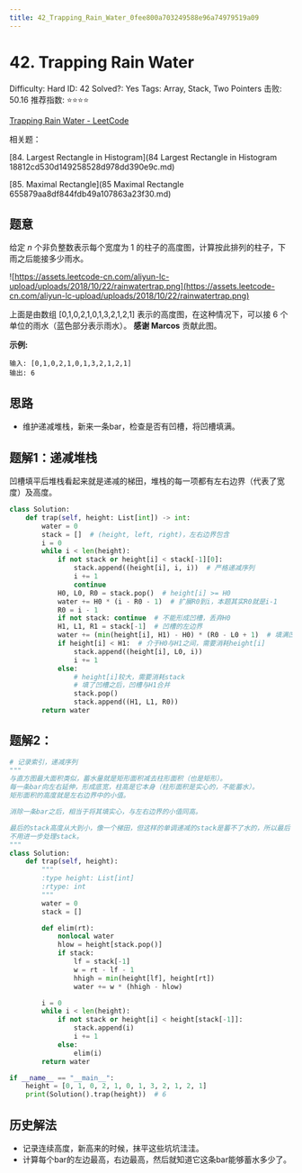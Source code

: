 ```yaml
---
title: 42_Trapping_Rain_Water_0fee800a703249588e96a74979519a09
---
```


# 42. Trapping Rain Water

Difficulty: Hard
ID: 42
Solved?: Yes
Tags: Array, Stack, Two Pointers
击败: 50.16
推荐指数: ⭐⭐⭐⭐

[Trapping Rain Water - LeetCode](https://leetcode.com/problems/trapping-rain-water/)

相关题：

[84. Largest Rectangle in Histogram](84 Largest Rectangle in Histogram 18812cd530d149258528d978dd390e9c.md)

[85. Maximal Rectangle](85 Maximal Rectangle 655879aa8df844fdb49a107863a23f30.md)

## 题意

给定 *n* 个非负整数表示每个宽度为 1 的柱子的高度图，计算按此排列的柱子，下雨之后能接多少雨水。

![https://assets.leetcode-cn.com/aliyun-lc-upload/uploads/2018/10/22/rainwatertrap.png](https://assets.leetcode-cn.com/aliyun-lc-upload/uploads/2018/10/22/rainwatertrap.png)

上面是由数组 [0,1,0,2,1,0,1,3,2,1,2,1] 表示的高度图，在这种情况下，可以接 6 个单位的雨水（蓝色部分表示雨水）。 **感谢 Marcos** 贡献此图。

**示例:**

```
输入: [0,1,0,2,1,0,1,3,2,1,2,1]
输出: 6
```

## 思路

- 维护递减堆栈，新来一条bar，检查是否有凹槽，将凹槽填满。

## 题解1：递减堆栈

凹槽填平后堆栈看起来就是递减的梯田，堆栈的每一项都有左右边界（代表了宽度）及高度。

```python
class Solution:
    def trap(self, height: List[int]) -> int:
        water = 0
        stack = []  # (height, left, right)，左右边界包含
        i = 0
        while i < len(height):
            if not stack or height[i] < stack[-1][0]:
                stack.append((height[i], i, i))  # 严格递减序列
                i += 1
                continue
            H0, L0, R0 = stack.pop()  # height[i] >= H0
            water += H0 * (i - R0 - 1)  # 扩展R0到i，本题其实R0就是i-1
            R0 = i - 1
            if not stack: continue  # 不能形成凹槽，丢弃H0
            H1, L1, R1 = stack[-1]  # 凹槽的左边界
            water += (min(height[i], H1) - H0) * (R0 - L0 + 1)  # 填满凹槽
            if height[i] < H1:  # 介于H0与H1之间，需要消耗height[i]
                stack.append((height[i], L0, i))
                i += 1
            else:
                # height[i]较大，需要消耗stack
                # 填了凹槽之后，凹槽与H1合并
                stack.pop()
                stack.append((H1, L1, R0))
        return water
```

## 题解2：

```python
# 记录索引，递减序列
"""
与直方图最大面积类似，蓄水量就是矩形面积减去柱形面积（也是矩形）。
每一条bar向左右延伸，形成底宽，柱高是它本身（柱形面积是实心的，不能蓄水）。
矩形面积的高度就是左右边界中的小值。

消除一条bar之后，相当于将其填实心，与左右边界的小值同高。

最后的stack高度从大到小，像一个梯田，但这样的单调递减的stack是蓄不了水的，所以最后
不用进一步处理stack。
"""
class Solution:
    def trap(self, height):
        """
        :type height: List[int]
        :rtype: int
        """
        water = 0
        stack = []

        def elim(rt):
            nonlocal water
            hlow = height[stack.pop()]
            if stack:
                lf = stack[-1]
                w = rt - lf - 1
                hhigh = min(height[lf], height[rt])
                water += w * (hhigh - hlow)

        i = 0
        while i < len(height):
            if not stack or height[i] < height[stack[-1]]:
                stack.append(i)
                i += 1
            else:
                elim(i)
        return water

if __name__ == "__main__":
    height = [0, 1, 0, 2, 1, 0, 1, 3, 2, 1, 2, 1]
    print(Solution().trap(height))  # 6
```

## 历史解法

- 记录连续高度，新高来的时候，抹平这些坑坑洼洼。
- 计算每个bar的左边最高，右边最高，然后就知道它这条bar能够蓄水多少了。